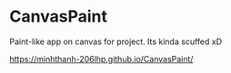 # CanvasPaint
Paint-like app on canvas for project. 
Its kinda scuffed xD



https://minhthanh-206lhp.github.io/CanvasPaint/